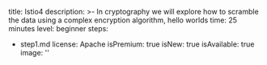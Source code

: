 title: Istio4
description: >-
  In cryptography we will explore how to scramble the data using a complex
  encryption algorithm, hello worlds
time: 25 minutes
level: beginner
steps:
  - step1.md
license: Apache
isPremium: true
isNew: true
isAvailable: true
image: ''
